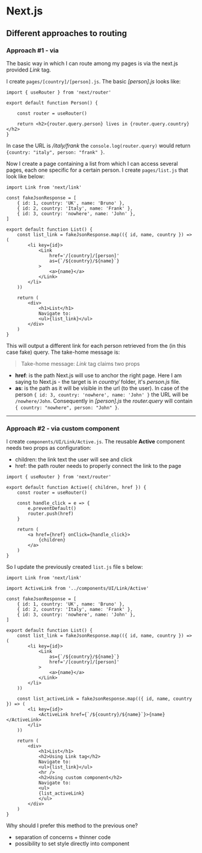 # Next.js

## Different approaches to routing

### Approach #1 - via <Link>

The basic way in which I can route among my pages is via the next.js provided _Link_ tag.

I create `pages/[country]/[person].js`. The basic _[person].js_ looks like:

```
import { useRouter } from 'next/router'

export default function Person() {

    const router = useRouter()

    return <h2>{router.query.person} lives in {router.query.country}</h2>
}
```

In case the URL is _/italy/frank_ the `console.log(router.query)` would return `{country: "italy", person: "frank" }`.

Now I create a page containing a list from which I can access several pages, each one specific for a certain person. I create `pages/list.js` that look like below:

```
import Link from 'next/link'

const fakeJsonResponse = [
	{ id: 1, country: 'UK', name: 'Bruno' },
	{ id: 2, country: 'Italy', name: 'Frank' },
	{ id: 3, country: 'nowhere', name: 'John' },
]

export default function List() {
	const list_link = fakeJsonResponse.map(({ id, name, country }) => (
		<li key={id}>
			<Link
                href='/[country]/[person]'
                as={`/${country}/${name}`}
            >
				<a>{name}</a>
			</Link>
		</li>
	))

	return (
		<div>
			<h1>List</h1>
			Navigate to:
			<ul>{list_link}</ul>
		</div>
	)
}
```

This will output a different link for each person retrieved from the (in this case fake) query. The take-home message is:

> Take-home message: _Link_ tag claims two props

- **href**: is the path Next.js will use to anchor the right page. Here I am saying to Next.js - the target is in _country/_ folder, it's _person.js_ file.
- **as**: is the path as it will be visible in the url (to the user). In case of the person `{ id: 3, country: 'nowhere', name: 'John' }` the URL will be `/nowhere/John`. Consequently in _[person].js_ the _router.query_ will contain `{ country: "nowhere", person: "John" }`.

---

### Approach #2 - via custom component

I create `components/UI/Link/Active.js`. The reusable **Active** component needs two props as configuration:

- children: the link text the user will see and click
- href: the path router needs to properly connect the link to the page

```
import { useRouter } from 'next/router'

export default function Active({ children, href }) {
    const router = useRouter()

    const handle_click = e => {
        e.preventDefault()
        router.push(href)
    }

    return (
        <a href={href} onClick={handle_click}>
            {children}
        </a>
    )
}
```

So I update the previously created `list.js` file s below:

```
import Link from 'next/link'

import ActiveLink from '../components/UI/Link/Active'

const fakeJsonResponse = [
	{ id: 1, country: 'UK', name: 'Bruno' },
	{ id: 2, country: 'Italy', name: 'Frank' },
	{ id: 3, country: 'nowhere', name: 'John' },
]

export default function List() {
	const list_link = fakeJsonResponse.map(({ id, name, country }) => (
		<li key={id}>
			<Link
                as={`/${country}/${name}`}
                href='/[country]/[person]'
            >
				<a>{name}</a>
			</Link>
		</li>
	))

	const list_activeLink = fakeJsonResponse.map(({ id, name, country }) => (
		<li key={id}>
			<ActiveLink href={`/${country}/${name}`}>{name}</ActiveLink>
		</li>
	))

	return (
		<div>
			<h1>List</h1>
			<h2>Using Link tag</h2>
			Navigate to:
			<ul>{list_link}</ul>
			<hr />
			<h2>Using custom component</h2>
			Navigate to:
			<ul>
			{list_activeLink}
			</ul>
		</div>
	)
}
```

Why should I prefer this method to the previous one?
* separation of concerns + thinner code
* possibility to set style directly into component
